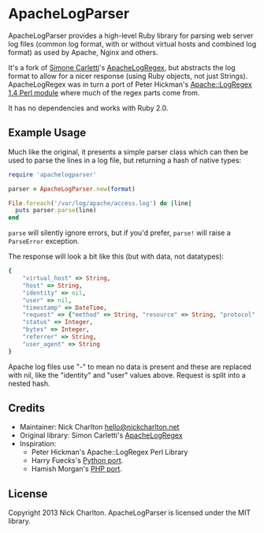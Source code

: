 # ApacheLogParser

ApacheLogParser provides a high-level Ruby library for parsing web server log files
(common log format, with or without virtual hosts and combined log format) as used
by Apache, Nginx and others.

It's a fork of [Simone Carletti][]'s [ApacheLogRegex][], but abstracts the log format
to allow for a nicer response (using Ruby objects, not just Strings). ApacheLogRegex
was in turn a port of Peter Hickman's [Apache::LogRegex 1.4 Perl module][perl]
where much of the regex parts come from.

It has no dependencies and works with Ruby 2.0.

[Simone Carletti]: http://www.simonecarletti.com/
[ApacheLogRegex]: https://github.com/weppos/apachelogregex
[perl]: http://search.cpan.org/~akira/Apache-ParseLog-1.02/ParseLog.pm

## Example Usage

Much like the original, it presents a simple parser class which can then be used to
parse the lines in a log file, but returning a hash of native types:

```ruby
require 'apachelogparser'

parser = ApacheLogParser.new(format)

File.foreach('/var/log/apache/access.log') do |line|
  puts parser.parse(line)
end
```

`parse` will silently ignore errors, but if you'd prefer, `parse!` will raise a 
`ParseError` exception.

The response will look a bit like this (but with data, not datatypes):

```ruby
{
    "virtual_host" => String,
    "host" => String,
    "identity" => nil,
    "user" => nil,
    "timestamp" => DateTime,
    "request" => {"method" => String, "resource" => String, "protocol" => String},
    "status" => Integer,
    "bytes" => Integer,
    "referrer" => String,
    "user_agent" => String
}
```

Apache log files use "-" to mean no data is present and these are replaced with nil,
like the "identity" and "user" values above. Request is split into a nested hash.

## Credits

* Maintainer: Nick Charlton <hello@nickcharlton.net>
* Original library: Simon Carletti's [ApacheLogRegex][]
* Inspiration:
    - Peter Hickman's Apache::LogRegex Perl Library
    - Harry Fuecks's [Python port][].
    - Hamish Morgan's [PHP port][].

[ApacheLogRegex]: https://github.com/weppos/apachelogregex
[Python port]: http://code.google.com/p/apachelog/
[PHP port]: http://kitty0.org/

## License

Copyright 2013 Nick Charlton. ApacheLogParser is licensed under the MIT library.

